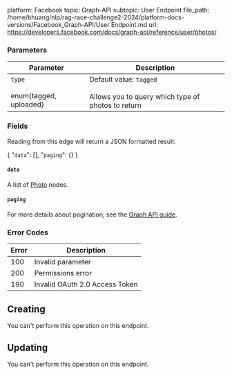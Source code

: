platform: Facebook
topic: Graph-API
subtopic: User Endpoint
file_path: /home/bhuang/nlp/rag-race-challenge2-2024/platform-docs-versions/Facebook_Graph-API/User Endpoint.md
url: https://developers.facebook.com/docs/graph-api/reference/user/photos/

### Parameters

| Parameter | Description |
| --- | --- |
| `type`<br><br>enum{tagged, uploaded} | Default value: `tagged`<br><br>Allows you to query which type of photos to return |

### Fields

Reading from this edge will return a JSON formatted result:

{
    "`data`": \[\],
    "`paging`": {}
}

#### `data`

A list of [Photo](https://developers.facebook.com/docs/graph-api/reference/photo/) nodes.

#### `paging`

For more details about pagination, see the [Graph API guide](https://developers.facebook.com/docs/graph-api/using-graph-api/#paging).

### Error Codes

| Error | Description |
| --- | --- |
| 100 | Invalid parameter |
| 200 | Permissions error |
| 190 | Invalid OAuth 2.0 Access Token |

## Creating

You can't perform this operation on this endpoint.

## Updating

You can't perform this operation on this endpoint.